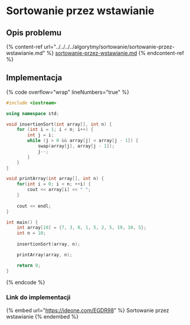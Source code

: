 # Sortowanie przez wstawianie

## Opis problemu

{% content-ref url="../../../../algorytmy/sortowanie/sortowanie-przez-wstawianie.md" %}
[sortowanie-przez-wstawianie.md](../../../../algorytmy/sortowanie/sortowanie-przez-wstawianie.md)
{% endcontent-ref %}

## Implementacja

{% code overflow="wrap" lineNumbers="true" %}
```cpp
#include <iostream>

using namespace std;

void insertionSort(int array[], int n) {
    for (int i = 1; i < n; i++) {
        int j = i;
        while (j > 0 && array[j] < array[j - 1]) {
            swap(array[j], array[j - 1]);
            j--;
        }
    }
}

void printArray(int array[], int n) {
    for(int i = 0; i < n; ++i) {
        cout << array[i] << " ";
    }
 
    cout << endl;
}

int main() {
    int array[10] = {7, 3, 0, 1, 5, 2, 5, 19, 10, 5};
    int n = 10;
    
    insertionSort(array, n);

    printArray(array, n);

    return 0;
}
```
{% endcode %}

### Link do implementacji

{% embed url="https://ideone.com/EGDR98" %}
Sortowanie przez wstawianie
{% endembed %}